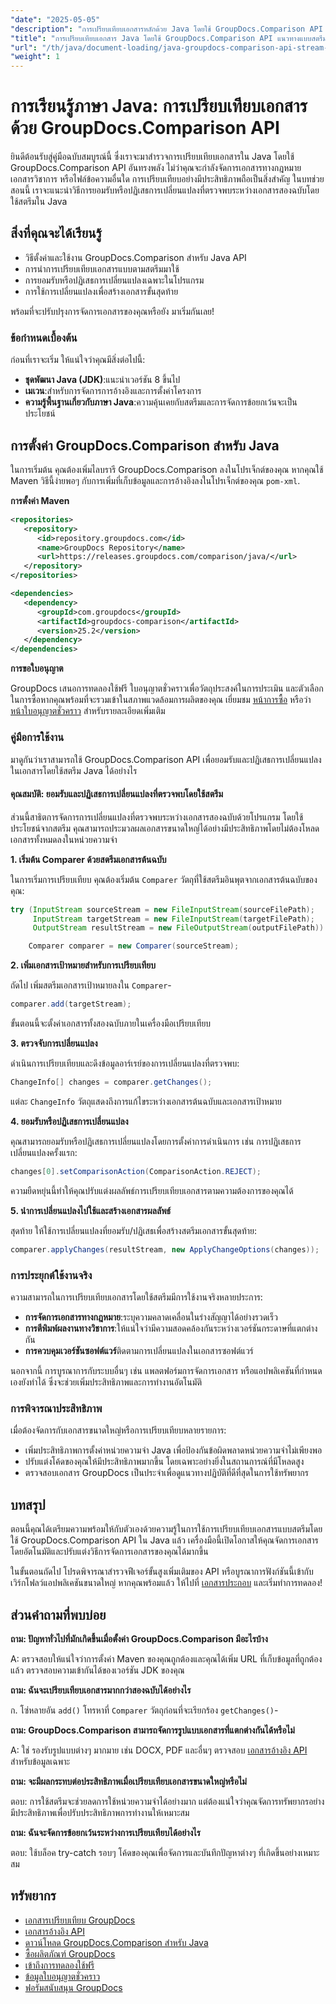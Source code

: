 ```yaml
---
"date": "2025-05-05"
"description": "การเปรียบเทียบเอกสารหลักด้วย Java โดยใช้ GroupDocs.Comparison API อันทรงพลัง เรียนรู้เทคนิคแบบเป็นลำดับขั้นตอนสำหรับการจัดการเอกสารทางกฎหมาย วิชาการ และซอฟต์แวร์อย่างมีประสิทธิภาพ"
"title": "การเปรียบเทียบเอกสาร Java โดยใช้ GroupDocs.Comparison API แนวทางแบบสตรีม"
"url": "/th/java/document-loading/java-groupdocs-comparison-api-stream-document-compare/"
"weight": 1
---
```


# การเรียนรู้ภาษา Java: การเปรียบเทียบเอกสารด้วย GroupDocs.Comparison API

ยินดีต้อนรับสู่คู่มือฉบับสมบูรณ์นี้ ซึ่งเราจะมาสำรวจการเปรียบเทียบเอกสารใน Java โดยใช้ GroupDocs.Comparison API อันทรงพลัง ไม่ว่าคุณจะกำลังจัดการเอกสารทางกฎหมาย เอกสารวิชาการ หรือไฟล์ข้อความอื่นใด การเปรียบเทียบอย่างมีประสิทธิภาพถือเป็นสิ่งสำคัญ ในบทช่วยสอนนี้ เราจะแนะนำวิธีการยอมรับหรือปฏิเสธการเปลี่ยนแปลงที่ตรวจพบระหว่างเอกสารสองฉบับโดยใช้สตรีมใน Java

## สิ่งที่คุณจะได้เรียนรู้

- วิธีตั้งค่าและใช้งาน GroupDocs.Comparison สำหรับ Java API
- การนำการเปรียบเทียบเอกสารแบบตามสตรีมมาใช้
- การยอมรับหรือปฏิเสธการเปลี่ยนแปลงเฉพาะในโปรแกรม
- การใช้การเปลี่ยนแปลงเพื่อสร้างเอกสารขั้นสุดท้าย

พร้อมที่จะปรับปรุงการจัดการเอกสารของคุณหรือยัง มาเริ่มกันเลย!

### ข้อกำหนดเบื้องต้น

ก่อนที่เราจะเริ่ม ให้แน่ใจว่าคุณมีสิ่งต่อไปนี้:

- **ชุดพัฒนา Java (JDK)**:แนะนำเวอร์ชัน 8 ขึ้นไป
- **เมเวน**:สำหรับการจัดการการอ้างอิงและการตั้งค่าโครงการ
- **ความรู้พื้นฐานเกี่ยวกับภาษา Java**:ความคุ้นเคยกับสตรีมและการจัดการข้อยกเว้นจะเป็นประโยชน์

## การตั้งค่า GroupDocs.Comparison สำหรับ Java

ในการเริ่มต้น คุณต้องเพิ่มไลบรารี GroupDocs.Comparison ลงในโปรเจ็กต์ของคุณ หากคุณใช้ Maven วิธีนี้ง่ายพอๆ กับการเพิ่มที่เก็บข้อมูลและการอ้างอิงลงในโปรเจ็กต์ของคุณ `pom-xml`.

**การตั้งค่า Maven**

```xml
<repositories>
   <repository>
      <id>repository.groupdocs.com</id>
      <name>GroupDocs Repository</name>
      <url>https://releases.groupdocs.com/comparison/java/</url>
   </repository>
</repositories>

<dependencies>
   <dependency>
      <groupId>com.groupdocs</groupId>
      <artifactId>groupdocs-comparison</artifactId>
      <version>25.2</version>
   </dependency>
</dependencies>
```

**การขอใบอนุญาต**

GroupDocs เสนอการทดลองใช้ฟรี ใบอนุญาตชั่วคราวเพื่อวัตถุประสงค์ในการประเมิน และตัวเลือกในการซื้อหากคุณพร้อมที่จะรวมเข้าในสภาพแวดล้อมการผลิตของคุณ เยี่ยมชม [หน้าการซื้อ](https://purchase.groupdocs.com/buy) หรือว่า [หน้าใบอนุญาตชั่วคราว](https://purchase.groupdocs.com/temporary-license/) สำหรับรายละเอียดเพิ่มเติม

### คู่มือการใช้งาน

มาดูกันว่าเราสามารถใช้ GroupDocs.Comparison API เพื่อยอมรับและปฏิเสธการเปลี่ยนแปลงในเอกสารโดยใช้สตรีม Java ได้อย่างไร

#### คุณสมบัติ: ยอมรับและปฏิเสธการเปลี่ยนแปลงที่ตรวจพบโดยใช้สตรีม

ส่วนนี้สาธิตการจัดการการเปลี่ยนแปลงที่ตรวจพบระหว่างเอกสารสองฉบับด้วยโปรแกรม โดยใช้ประโยชน์จากสตรีม คุณสามารถประมวลผลเอกสารขนาดใหญ่ได้อย่างมีประสิทธิภาพโดยไม่ต้องโหลดเอกสารทั้งหมดลงในหน่วยความจำ

**1. เริ่มต้น Comparer ด้วยสตรีมเอกสารต้นฉบับ**

ในการเริ่มการเปรียบเทียบ คุณต้องเริ่มต้น `Comparer` วัตถุที่ใช้สตรีมอินพุตจากเอกสารต้นฉบับของคุณ:

```java
try (InputStream sourceStream = new FileInputStream(sourceFilePath);
     InputStream targetStream = new FileInputStream(targetFilePath);
     OutputStream resultStream = new FileOutputStream(outputFilePath)) {

    Comparer comparer = new Comparer(sourceStream);
```

**2. เพิ่มเอกสารเป้าหมายสำหรับการเปรียบเทียบ**

ถัดไป เพิ่มสตรีมเอกสารเป้าหมายลงใน `Comparer`-

```java
comparer.add(targetStream);
```

ขั้นตอนนี้จะตั้งค่าเอกสารทั้งสองฉบับภายในเครื่องมือเปรียบเทียบ

**3. ตรวจจับการเปลี่ยนแปลง**

ดำเนินการเปรียบเทียบและดึงข้อมูลอาร์เรย์ของการเปลี่ยนแปลงที่ตรวจพบ:

```java
ChangeInfo[] changes = comparer.getChanges();
```

แต่ละ `ChangeInfo` วัตถุแสดงถึงการแก้ไขระหว่างเอกสารต้นฉบับและเอกสารเป้าหมาย

**4. ยอมรับหรือปฏิเสธการเปลี่ยนแปลง**

คุณสามารถยอมรับหรือปฏิเสธการเปลี่ยนแปลงโดยการตั้งค่าการดำเนินการ เช่น การปฏิเสธการเปลี่ยนแปลงครั้งแรก:

```java
changes[0].setComparisonAction(ComparisonAction.REJECT);
```

ความยืดหยุ่นนี้ทำให้คุณปรับแต่งผลลัพธ์การเปรียบเทียบเอกสารตามความต้องการของคุณได้

**5. นำการเปลี่ยนแปลงไปใช้และสร้างเอกสารผลลัพธ์**

สุดท้าย ให้ใช้การเปลี่ยนแปลงที่ยอมรับ/ปฏิเสธเพื่อสร้างสตรีมเอกสารขั้นสุดท้าย:

```java
comparer.applyChanges(resultStream, new ApplyChangeOptions(changes));
```

### การประยุกต์ใช้งานจริง

ความสามารถในการเปรียบเทียบเอกสารโดยใช้สตรีมมีการใช้งานจริงหลายประการ:

- **การจัดการเอกสารทางกฎหมาย**:ระบุความคลาดเคลื่อนในร่างสัญญาได้อย่างรวดเร็ว
- **การตีพิมพ์ผลงานทางวิชาการ**:ให้แน่ใจว่ามีความสอดคล้องกันระหว่างเวอร์ชันกระดาษที่แตกต่างกัน
- **การควบคุมเวอร์ชันซอฟต์แวร์**ติดตามการเปลี่ยนแปลงในเอกสารซอฟต์แวร์

นอกจากนี้ การบูรณาการกับระบบอื่นๆ เช่น แพลตฟอร์มการจัดการเอกสาร หรือแอปพลิเคชันที่กำหนดเองยังทำได้ ซึ่งจะช่วยเพิ่มประสิทธิภาพและการทำงานอัตโนมัติ

### การพิจารณาประสิทธิภาพ

เมื่อต้องจัดการกับเอกสารขนาดใหญ่หรือการเปรียบเทียบหลายรายการ:

- เพิ่มประสิทธิภาพการตั้งค่าหน่วยความจำ Java เพื่อป้องกันข้อผิดพลาดหน่วยความจำไม่เพียงพอ
- ปรับแต่งโค้ดของคุณให้มีประสิทธิภาพมากขึ้น โดยเฉพาะอย่างยิ่งในสถานการณ์ที่มีโหลดสูง
- ตรวจสอบเอกสาร GroupDocs เป็นประจำเพื่อดูแนวทางปฏิบัติที่ดีที่สุดในการใช้ทรัพยากร

## บทสรุป

ตอนนี้คุณได้เตรียมความพร้อมให้กับตัวเองด้วยความรู้ในการใช้การเปรียบเทียบเอกสารแบบสตรีมโดยใช้ GroupDocs.Comparison API ใน Java แล้ว เครื่องมือนี้เปิดโอกาสให้คุณจัดการเอกสารโดยอัตโนมัติและปรับแต่งวิธีการจัดการเอกสารของคุณได้มากขึ้น

ในขั้นตอนถัดไป โปรดพิจารณาสำรวจฟีเจอร์ขั้นสูงเพิ่มเติมของ API หรือบูรณาการฟังก์ชันนี้เข้ากับเวิร์กโฟลว์แอปพลิเคชันขนาดใหญ่ หากคุณพร้อมแล้ว ให้ไปที่ [เอกสารประกอบ](https://docs.groupdocs.com/comparison/java/) และเริ่มทำการทดลอง!

## ส่วนคำถามที่พบบ่อย

**ถาม: ปัญหาทั่วไปที่มักเกิดขึ้นเมื่อตั้งค่า GroupDocs.Comparison มีอะไรบ้าง**

A: ตรวจสอบให้แน่ใจว่าการตั้งค่า Maven ของคุณถูกต้องและคุณได้เพิ่ม URL ที่เก็บข้อมูลที่ถูกต้องแล้ว ตรวจสอบความเข้ากันได้ของเวอร์ชัน JDK ของคุณ

**ถาม: ฉันจะเปรียบเทียบเอกสารมากกว่าสองฉบับได้อย่างไร**

ก. โซ่หลายอัน `add()` โทรหาที่ `Comparer` วัตถุก่อนที่จะเรียกร้อง `getChanges()`-

**ถาม: GroupDocs.Comparison สามารถจัดการรูปแบบเอกสารที่แตกต่างกันได้หรือไม่**

A: ใช่ รองรับรูปแบบต่างๆ มากมาย เช่น DOCX, PDF และอื่นๆ ตรวจสอบ [เอกสารอ้างอิง API](https://reference.groupdocs.com/comparison/java/) สำหรับข้อมูลเฉพาะ

**ถาม: จะมีผลกระทบต่อประสิทธิภาพเมื่อเปรียบเทียบเอกสารขนาดใหญ่หรือไม่**

ตอบ: การใช้สตรีมจะช่วยลดการใช้หน่วยความจำได้อย่างมาก แต่ต้องแน่ใจว่าคุณจัดการทรัพยากรอย่างมีประสิทธิภาพเพื่อปรับประสิทธิภาพการทำงานให้เหมาะสม

**ถาม: ฉันจะจัดการข้อยกเว้นระหว่างการเปรียบเทียบได้อย่างไร**

ตอบ: ใช้บล็อค try-catch รอบๆ โค้ดของคุณเพื่อจัดการและบันทึกปัญหาต่างๆ ที่เกิดขึ้นอย่างเหมาะสม

## ทรัพยากร

- [เอกสารเปรียบเทียบ GroupDocs](https://docs.groupdocs.com/comparison/java/)
- [เอกสารอ้างอิง API](https://reference.groupdocs.com/comparison/java/)
- [ดาวน์โหลด GroupDocs.Comparison สำหรับ Java](https://releases.groupdocs.com/comparison/java/)
- [ซื้อผลิตภัณฑ์ GroupDocs](https://purchase.groupdocs.com/buy)
- [เข้าถึงการทดลองใช้ฟรี](https://releases.groupdocs.com/comparison/java/)
- [ข้อมูลใบอนุญาตชั่วคราว](https://purchase.groupdocs.com/temporary-license/)
- [ฟอรัมสนับสนุน GroupDocs](https://forum.groupdocs.com/c/comparison)